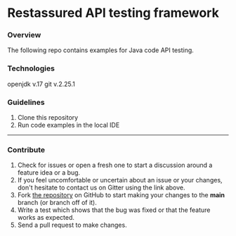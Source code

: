 
# Restassured API testing framework

### Overview
The following repo contains examples for Java code API testing.

### Technologies 
openjdk v.17 git v.2.25.1

### Guidelines
1. Clone this repository
2. Run code examples in the local IDE

---
### Contribute

1. Check for issues or open a fresh one to start a discussion around a feature idea or a bug.
2. If you feel uncomfortable or uncertain about an issue or your changes, don't hesitate to contact us on Gitter using the link above.
3. Fork [the repository](https://github.com/ann1777/JavaCourse2022.git) on GitHub to start making your changes to the **main** branch (or branch off of it).
4. Write a test which shows that the bug was fixed or that the feature works as expected.
5. Send a pull request to make changes.
